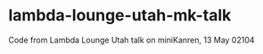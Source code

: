 lambda-lounge-utah-mk-talk
==========================

Code from Lambda Lounge Utah talk on miniKanren, 13 May 02104
